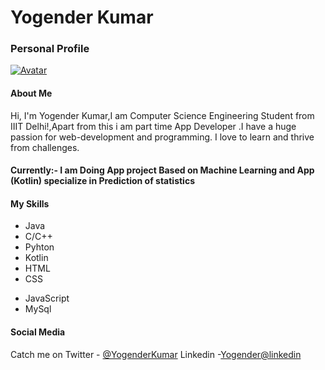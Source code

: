 <div class="container">
  <h1>Yogender Kumar</h1>
  <h3>Personal Profile</h3>
<a href="https://ibb.co/dPpHf36"><img src="https://i.ibb.co/VgCkLhD/image.jpg" alt="Avatar" border="0" class="center"></a>
  <h4>About Me</h4>
  <p>Hi, I'm Yogender Kumar,I am Computer Science Engineering Student from IIIT Delhi!,Apart from this i am part time App Developer .I have a huge passion for web-development and programming. I love to learn and thrive from challenges.</p>
  <h4>Currently:- I am Doing App project Based on Machine Learning and App (Kotlin) specialize in Prediction of statistics<h4>
  <h4>My Skills</h4> 
  <div class="listFlex">
    <div>
  <ul>
    <li>Java</li>
    <li>C/C++</li>
    <li>Pyhton</li>
    <li>Kotlin</li>
    <li>HTML</li>
    <li>CSS</li>
  </ul>
    </div>
    <div>
  <ul>
    <li>JavaScript</li>
    <li>MySql</li>
  </ul>
    </div>
  </div>
      <h4>Social Media</h4> 
  Catch me on Twitter - <a href="https://twitter.com/Yogende65938869">@YogenderKumar</a>
  Linkedin -<a href="https://www.linkedin.com/in/yogender-kumar-b0448b216/">Yogender@linkedin</a> 
</div>  
  

